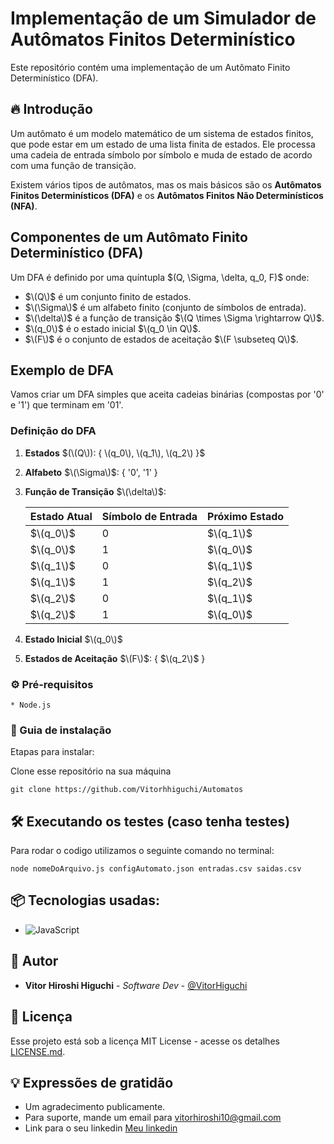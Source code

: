 
# Implementação de um Simulador de Autômatos Finitos Determinístico

Este repositório contém uma implementação de um Autômato Finito Determinístico (DFA).

## 🔥 Introdução

Um autômato é um modelo matemático de um sistema de estados finitos, que pode estar em um estado de uma lista finita de estados. Ele processa uma cadeia de entrada símbolo por símbolo e muda de estado de acordo com uma função de transição.

Existem vários tipos de autômatos, mas os mais básicos são os **Autômatos Finitos Determinísticos (DFA)** e os **Autômatos Finitos Não Determinísticos (NFA)**.

## Componentes de um Autômato Finito Determinístico (DFA)

Um DFA é definido por uma quíntupla $\(Q, \Sigma, \delta, q_0, F)\$ onde:

- $\(Q\)$ é um conjunto finito de estados.
- $\(\Sigma\)$ é um alfabeto finito (conjunto de símbolos de entrada).
- $\(\delta\)$ é a função de transição $\(Q \times \Sigma \rightarrow Q\)$.
- $\(q_0\)$ é o estado inicial $\(q_0 \in Q\)$.
- $\(F\)$ é o conjunto de estados de aceitação $\(F \subseteq Q\)$.

## Exemplo de DFA

Vamos criar um DFA simples que aceita cadeias binárias (compostas por '0' e '1') que terminam em '01'.

### Definição do DFA

1. **Estados** $(\(Q\)): { \(q_0\), \(q_1\), \(q_2\) }$
2. **Alfabeto** $\(\Sigma\)$: { '0', '1' }
3. **Função de Transição** $\(\delta\)$:

   | Estado Atual | Símbolo de Entrada | Próximo Estado |
   |--------------|--------------------|----------------|
   | $\(q_0\)$      | 0                  | $\(q_1\)$        |
   | $\(q_0\)$      | 1                  | $\(q_0\)$        |
   | $\(q_1\)$      | 0                  | $\(q_1\)$        |
   | $\(q_1\)$      | 1                  | $\(q_2\)$        |
   | $\(q_2\)$      | 0                  | $\(q_1\)$        |
   | $\(q_2\)$      | 1                  | $\(q_0\)$        |

4. **Estado Inicial** $\(q_0\)$
5. **Estados de Aceitação** $\(F\)$: { $\(q_2\)$ }

### ⚙️ Pré-requisitos

```
* Node.js
```

### 🔨 Guia de instalação

Etapas para instalar:

Clone esse repositório na sua máquina
```
git clone https://github.com/Vitorhhiguchi/Automatos
```

## 🛠️ Executando os testes (caso tenha testes)

Para rodar o codigo utilizamos o seguinte comando no terminal:

```
node nomeDoArquivo.js configAutomato.json entradas.csv saidas.csv
```

## 📦 Tecnologias usadas:

* ![JavaScript](https://img.shields.io/badge/javascript-%23323330.svg?style=for-the-badge&logo=javascript&logoColor=%23F7DF1E)

## 👷 Autor

* **Vitor Hiroshi Higuchi** - *Software Dev* - [@VitorHiguchi](https://github.com/Vitorhhiguchi)

## 📄 Licença

Esse projeto está sob a licença MIT License - acesse os detalhes [LICENSE.md](https://github.com/Vitorhhiguchi/Automatos?tab=MIT-1-ov-file#readme).

## 💡 Expressões de gratidão

* Um agradecimento publicamente.
* Para suporte, mande um email para vitorhiroshi10@gmail.com
* Link para o seu linkedin [Meu linkedin](https://www.linkedin.com/in/vitor-hiroshi-higuchi-b0918b270/)